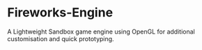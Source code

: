 # Fireworks-Engine
A Lightweight Sandbox game engine using OpenGL for additional customisation and quick prototyping.
